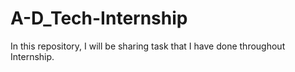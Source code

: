 # A-D_Tech-Internship
In this repository, I will be sharing task that I have done throughout Internship.
